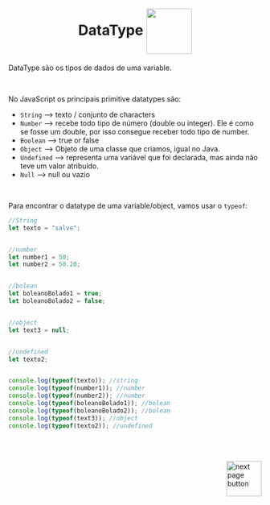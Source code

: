 <h1 align="center"> DataType <img src="https://cdn-icons-png.flaticon.com/512/7020/7020002.png" alt="" width="90px" align="center"></h1>

DataType são os tipos de dados de uma variable.

<br>

No JavaScript os principais primitive datatypes são:

- `String` --> texto / conjunto de characters
- `Number` --> recebe todo tipo de número (double ou integer). Ele é como se fosse um double, por isso consegue receber todo tipo de number.
- `Boolean` --> true or false
- `Object` --> Objeto de uma classe que criamos, igual no Java.
- `Undefined` --> representa uma variável que foi declarada, mas ainda não teve um valor atribuído.
- `Null` --> null ou vazio

<br>

Para encontrar o datatype de uma variable/object, vamos usar o `typeof`:


```js
//String
let texto = "salve";


//number
let number1 = 50;
let number2 = 50.20;


//bolean
let boleanoBolado1 = true;
let boleanoBolado2 = false;


//object
let text3 = null;


//undefined
let texto2;


console.log(typeof(texto)); //string
console.log(typeof(number1)); //number
console.log(typeof(number2)); //number
console.log(typeof(boleanoBolado1)); //bolean
console.log(typeof(boleanoBolado2)); //bolean
console.log(typeof(text3)); //object
console.log(typeof(texto2)); //undefined
```


<br>
<br>

<!-- next page buttons -->
[<img src="https://img.icons8.com/?size=512&id=47092&format=png" alt="next page button" width="70px" align="right">](../2.datatypes/1.numbers.md)